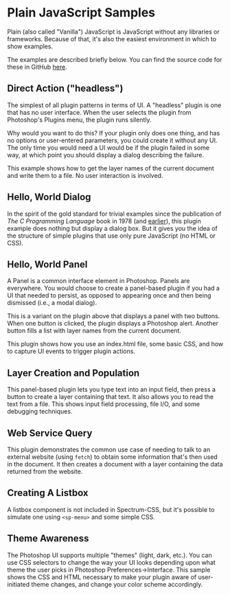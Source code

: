 # Plain JavaScript Samples

Plain (also called "Vanilla") JavaScript is JavaScript without any libraries or frameworks. Because of that, it's also the easiest environment in which to show examples.

The examples are described briefly below. You can find the source code for these in GitHub [here](#TBD).

## Direct Action ("headless")

The simplest of all plugin patterns in terms of UI. A "headless" plugin is one that has no user interface. When the user selects the plugin from Photoshop's Plugins menu, the plugin runs silently.

Why would you want to do this? If your plugin only does one thing, and has no options or user-entered parameters, you could create it without any UI. The only time you would need a UI would be if the plugin failed in some way, at which point you should display a dialog describing the failure.

This example shows how to get the layer names of the current document and write them to a file. No user interaction is involved.

## Hello, World Dialog

In the spirit of the gold standard for trivial examples since the publication of *The C Programming Language* book in 1978 (and [earlier](https://www.thesoftwareguild.com/blog/the-history-of-hello-world/)), this plugin example does nothing but display a dialog box. But it gives you the idea of the structure of simple plugins that use only pure JavaScript (no HTML or CSS).

## Hello, World Panel

A Panel is a common interface element in Photoshop. Panels are everywhere. You would choose to create a panel-based plugin if you had a UI that needed to persist, as opposed to appearing once and then being dismissed (i.e., a modal dialog).

This is a variant on the plugin above that displays a panel with two buttons. When one button is clicked, the plugin displays a Photoshop alert. Another button fills a list with layer names from the current document. 

This plugin shows how you use an index.html file, some basic CSS, and how to capture UI events to trigger plugin actions.

## Layer Creation and Population

This panel-based plugin lets you type text into an input field, then press a button to create a layer containing that text. It also allows you to read the text from a file. This shows input field processing, file I/O, and some debugging techniques.

## Web Service Query

This plugin demonstrates the common use case of needing to talk to an external website (using `fetch`) to obtain some information that's then used in the document. It then creates a document with a layer containing the data returned from the website.

## Creating A Listbox

A listbox component is not included in Spectrum-CSS, but it's possible to simulate one using `<sp-menu>` and some simple CSS.

## Theme Awareness

The Photoshop UI supports multiple "themes" (light, dark, etc.). You can use CSS selectors to change the way your UI looks depending upon what theme the user picks in Photoshop Preferences->Interface. This sample shows the CSS and HTML necessary to make your plugin aware of user-initiated theme changes, and change your color scheme accordingly.